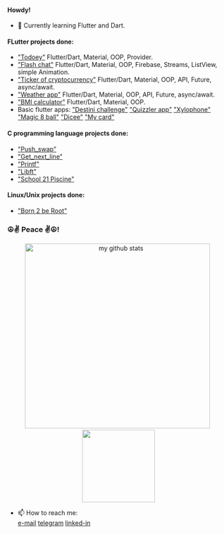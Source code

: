 
#### Howdy!

- 🔭 Currently learning Flutter and Dart.

#### FLutter projects done:
- ["Todoey"](https://github.com/VukolRo/todoye) Flutter/Dart, Material, OOP, Provider.
- ["Flash chat"](https://github.com/VukolRo/flash_chat) Flutter/Dart, Material, OOP, Firebase, Streams, ListView, simple Animation.
- ["Ticker of cryptocurrency"](https://github.com/VukolRo/cripto_ticker_flutter) 
        Flutter/Dart, Material, OOP, API, Future, async/await.
- ["Weather app"](https://github.com/VukolRo/weather_app_flutter) Flutter/Dart, Material, OOP, API, Future, async/await.
- ["BMI calculator"](https://github.com/VukolRo/bmi-calcullator-flutter) Flutter/Dart, Material, OOP.
- Basic flutter apps: ["Destini challenge"](https://github.com/VukolRo/destini-challenge) ["Quizzler app"](https://github.com/VukolRo/quizzler_app_flutter) ["Xylophone"](https://github.com/VukolRo/xylophone_flutter)
  ["Magic 8 ball"](https://github.com/VukolRo/magic_8_ball_flutter) ["Dicee"](https://github.com/VukolRo/dicee-flutter) ["My card"](https://github.com/VukolRo/mi_card_flutter)

#### C programming language projects done:

- ["Push_swap"](https://github.com/VukolRo/push_swap)
- ["Get_next_line"](https://github.com/VukolRo/get_next_line)
- ["Printf"](https://github.com/VukolRo/printf)
- ["Libft"](https://github.com/VukolRo/libft)
- ["School 21 Piscine"](https://github.com/VukolRo/school21piscine)

#### Linux/Unix projects done:

- ["Born 2 be Root"](https://github.com/VukolRo/born2beRoot)


### ☮️✌️ Peace ✌️☮️!


<!-- ![](./src/Banner.png) -->

<a><p align="center">
    <img src="https://github-readme-stats.vercel.app/api?username=vukolro&show_icons=true&theme=radical&title_color=1e90ff&icon_color=e3f3ff&text_color=7dc4fa" alt="my github stats"  width="420"/>&nbsp;<img src="https://github-readme-stats.vercel.app/api/top-langs/?username=vukolro&layout=compact&theme=radical&title_color=1e90ff&text_color=7dc4fa" height="165">
    </p>
</a>
  
  
- 📫 How to reach me:    
  [e-mail](mailto:vukolov.rodion@mail.ru) [telegram](https://t.me/moio_imya) [linked-in](http://www.linkedin.com/in/rodion-vukolov)
